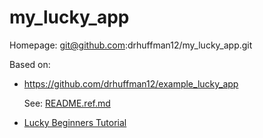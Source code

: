# my_lucky_app

Homepage: git@github.com:drhuffman12/my_lucky_app.git

Based on:
* https://github.com/drhuffman12/example_lucky_app
  
  See: [README.ref.md](README.ref.md])
* [Lucky Beginners Tutorial](https://luckyframework.org/guides/tutorial/overview)


